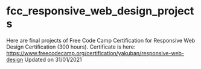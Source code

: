 # fcc_responsive_web_design_projects
Here are final projects of Free Code Camp Certification for Responsive Web Design Certification (300 hours).
Certificate is here: https://www.freecodecamp.org/certification/yakuban/responsive-web-design
Updated on 31/01/2021
